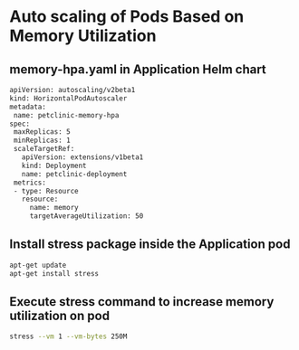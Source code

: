 # Auto scaling of Pods Based on Memory Utilization

## memory-hpa.yaml in Application Helm chart
 ```sh
 apiVersion: autoscaling/v2beta1
kind: HorizontalPodAutoscaler
metadata:
  name: petclinic-memory-hpa
spec:
  maxReplicas: 5
  minReplicas: 1
  scaleTargetRef:
    apiVersion: extensions/v1beta1
    kind: Deployment
    name: petclinic-deployment
  metrics:
  - type: Resource
    resource:
      name: memory
      targetAverageUtilization: 50
 ```

## Install stress package inside the Application pod
 ```sh
 apt-get update
 apt-get install stress
 ```

## Execute stress command to increase memory utilization on pod
```sh
stress --vm 1 --vm-bytes 250M  
```